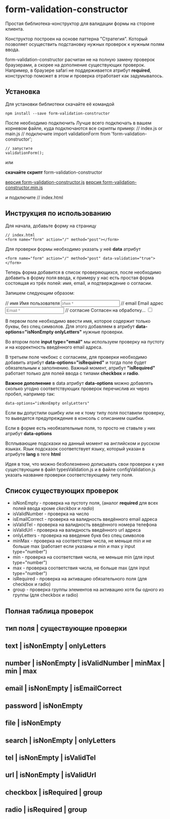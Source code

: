 # form-validation-constructor

Простая библиотека-конструктор для валидации формы на стороне клиента.

Конструктор построен на основе паттерна "Стратегия". Который позволяет осуществить 
подстановку нужных проверок к нужным полям ввода.

form-validation-constructor расчитан не на полную замену проверок браузерами, а скорее на дополнение 
существующих проверок. Например, в браузере safari не поддерживается атрибут **required**, конструктор 
поможет в этом и проверка отработает как задумывалось.

## Установка

Для установки библиотеки скачайте её командой 

	npm install --save form-validation-constructor

После необходимо подключить
Лучше всего подключать в вашем корневом файле, куда подключаются все скрипты
пример:
	// index.js or main.js
	// подключите
	import validationForm from 'form-validation-constructor';
	
	// запустите
	validationForm();

или

**скачайте скрипт** form-validation-constructor

[версия form-validation-constructor.js](https://github.com/alexeyvax/form-validation-constructor/blob/master/public/form-validation-constructor.js)
[версия form-validation-constructor.min.js](https://github.com/alexeyvax/form-validation-constructor/blob/master/public/form-validation-constructor.min.js)

и подключите
	// index.html
	<script src="your-way/form-validation-constructor.min.js"></script>

## Инструкция по использованию

Для начала, добавьте форму на страницу

	// index.html
	<form name="form" action="/" method="post"></form>

Для проверки формы необходимо указать у неё **data** атрибут

	<form name="form" action="/" method="post" data-validation="true"></form>
	
Теперь форма добавится в список проверяющихся, после необходимо добавить в форму поля ввода, к примеру 
у нас есть простая форма состоящая из трёх полей: имя, email, и подтверждение о согласии.

Запишем следующим образом:
	<form name="form" action="/" method="post" data-validation="true">
		// имя
		<label for="name">Имя пользователя</label>
		<input type="text" name="name" id="name" data-options="isNonEmpty onlyLetters" placeholder="Имя *" />
		// email
		<label for="email">Email адрес</label>
		<input type="email" name="email" id="email" data-options="isNonEmpty isEmailCorrect" placeholder="Email *" />
		// согласие
		<label for="agreed">Согласен на обработку...</label>
		<input type="checkbox" name="agreed" id="agreed" data-options="isRequired" />
	</form>

В первом поле необходимо ввести имя, которое содержит только буквы, без спец символов. 
Для этого добавляем в атрибут **data-options="isNonEmpty onlyLetters"** нужные проверки. 

Во втором поле **input type="email"** мы используем проверку на пустоту и на корректность введённого email адреса.

В третьем поле чекбокс с согласием, для проверки необходимо добавить атрибут 
**data-options="isRequired"** и тогда поле будет обязательным к заполнению. Важный момент, атрибут **"isRequired"** 
работает только для полей ввода с типами **checkbox** и **radio**.

**Важное дополнение** в data атрибут **data-options** можно добавлять сколько угодно соответствующих 
проверок перечислив их через пробел, например так:

	data-options="isNonEmpty onlyLetters"

Если вы допустили ошибку или не к тому типу поля поставили проверку, то выведется предупреждение в консоль 
с описанием ошибки.

Если в форме есть необязательные поля, то просто не ставьте у них атрибут **data-options**

Всплывающие подсказки на данный момент на английском и русском языках. Язык подсказок соответствует языку, 
который указан в атрибуте **lang** в теге **html**
	<html lang="en">

Идея в том, что можно безболезненно дописывать свои проверки к уже существующим в файл typesValidation.js 
и в файле configValidation.js указать название проверки соответствующему типу поля.

## Список существующих проверок

* isNonEmpty - проверка на пустоту поля, (аналог **required** для всех полей ввода кроме *ckeckbox* и *radio*)
* isValidNumber - проверка на число
* isEmailCorrect - проверка на валидность введённого email адреса
* isValidTel - проверка на валидность введённого номера телефона
* isValidUrl - проверка на валидность введённого url адреса
* onlyLetters - проверка на введение букв без спец символов
* minMax - проверка на соответствие числа, не меньше min и не больше max (работает если указаны 
			и min и max у input type="number") 
* min - проверка на соответствия числа, не меньше min (для input type="number")
* max - проверка соответствия числа, не больше max (для input type="number")
* isRequired - проверка на активацию обязательного поля (для checkbox и radio)
* group - проверка группы элементов на активацию хотя бы одного из группы (для checkbox и radio)


## Полная таблица проверок

 **тип поля**      | **существующие проверки** 
--------------------------------------------------
 text              | isNonEmpty 
                   | onlyLetters 
--------------------------------------------------
 number            | isNonEmpty 
                   | isValidNumber 
                   | minMax 
                   | min 
                   | max 
--------------------------------------------------
 email             | isNonEmpty 
                   | isEmailCorrect 
--------------------------------------------------
 password          | isNonEmpty 
--------------------------------------------------
 file              | isNonEmpty 
--------------------------------------------------
 search            | isNonEmpty 
                   | onlyLetters 
--------------------------------------------------
 tel               | isNonEmpty 
                   | isValidTel 
--------------------------------------------------
 url               | isNonEmpty 
                   | isValidUrl 
--------------------------------------------------
 checkbox          | isRequired 
                   | group 
--------------------------------------------------
 radio             | isRequired 
                   | group 
--------------------------------------------------


